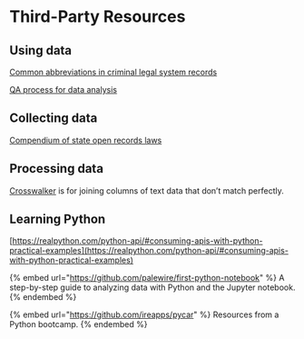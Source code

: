 # Third-Party Resources

## Using data

[Common abbreviations in criminal legal system records](http://amerusa.net/resource\_documents/CriminalRecordAbbreviations.pdf)

[QA process for data analysis](https://source.opennews.org/articles/qa-process-confidence-data-stories/)

## Collecting data

[Compendium of state open records laws](https://www.rcfp.org/open-government-guide/)

## Processing data

[Crosswalker](https://github.com/washingtonpost/crosswalker) is for joining columns of text data that don’t match perfectly.

## Learning Python

[https://realpython.com/python-api/#consuming-apis-with-python-practical-examples](https://realpython.com/python-api/#consuming-apis-with-python-practical-examples)

{% embed url="https://github.com/palewire/first-python-notebook" %}
A step-by-step guide to analyzing data with Python and the Jupyter notebook.
{% endembed %}

{% embed url="https://github.com/ireapps/pycar" %}
Resources from a Python bootcamp.
{% endembed %}
